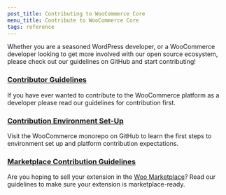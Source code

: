 ```yaml
---
post_title: Contributing to WooCommerce Core
menu_title: Contribute to WooCommerce Core
tags: reference
---
```


Whether you are a seasoned WordPress developer, or a WooCommerce developer looking to get more involved with our open source ecosystem, please check out our guidelines on GitHub and start contributing!

### [Contributor Guidelines](https://github.com/woocommerce/woocommerce/blob/trunk/.github/CONTRIBUTING.md)

If you have ever wanted to contribute to the WooCommerce platform as a developer please read our guidelines for contribution first.

### [Contribution Environment Set-Up](https://github.com/woocommerce/woocommerce/tree/trunk)

Visit the WooCommerce monorepo on GitHub to learn the first steps to environment set up and platform contribution expectations.

### [Marketplace Contribution Guidelines](woocommerce.com/document/marketplace-overview/)

Are you hoping to sell your extension in the [Woo Marketplace](woocommerce.com/marketplace/)? Read our guidelines to make sure your extension is marketplace-ready.

